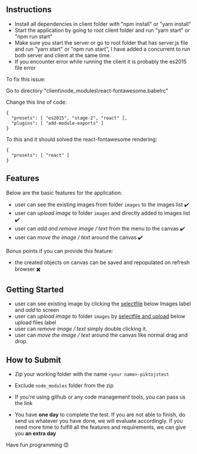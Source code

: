 ## Instructions

- Install all dependencies in client folder with "npm install" or "yarn install"
- Start the application by going to root client folder and run "yarn start" or "npm run start"
- Make sure you start the server or go to root folder that has server.js file and run "yarn start" or "npm run start", I have added a concurrent to run both server and client at the same time.
- If you encounter error while running the client it is probably the es2015 file error

To fix this issue:

Go to directory "client\node_modules\react-fontawesome\.babelrc"

Change this line of code:
```
{
  "presets": [ "es2015", "stage-2", "react" ],
  "plugins": [ "add-module-exports" ]
}
```

To this and it should solved the react-fontawesome rendering:
```
{
  "presets": [ "react" ]
}
```

## Features

Below are the basic features for the application:

- user can see the existing images from folder `images` to the images list ✔️
- user can *upload image* to folder `images` and directly added to images list ✔️
- user can *add and remove image / text* from the menu to the canvas ✔️
- user can *move the image / text* around the canvas ✔️

Bonus points if you can provide this feature:

- the created objects on canvas can be saved and repopulated on refresh browser ✖️

## Getting Started
- user can see existing image by clicking the [selectfile](http://prntscr.com/g73dm5) below Images label and *add* to screen
- user can *upload image* to folder `images` by [selectfile and upload](http://prntscr.com/g73f0i) below upload files label
- user can *remove image / text* simply double clicking it.
- user can *move the image / text* around the canvas like normal drag and drop.

## How to Submit

- Zip your working folder with the name `<your name>-piktojstest`

- Exclude `node_modules` folder from the zip

- If you're using github or any code management tools, you can pass us the link

- You have **one day** to complete the test. If you are not able to finish, do send us whatever you have done, we will evaluate accordingly. If you need more time to fulfill all the features and requirements, we can give you **an extra day**

Have fun programming 😊

